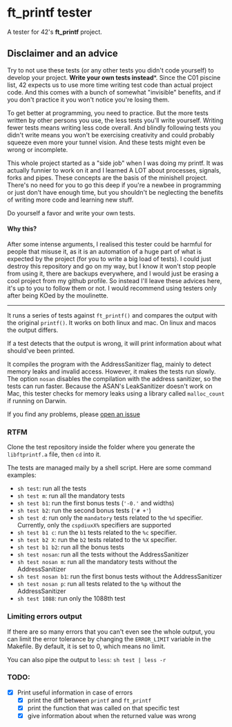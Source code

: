 # ft_printf tester
A tester for 42's **ft_printf** project.

## Disclaimer and an advice

Try to not use these tests (or any other tests you didn't code yourself) to develop your project.
**Write your own tests instead***.
Since the C01 piscine list, 42 expects us to use more time writing test code than actual
project code. And this comes with a bunch of somewhat "invisible" benefits, and if you don't practice it you won't notice
you're losing them.

To get better at programming, you need to practice. But the more tests written by other persons you use,
the less tests you'll write yourself. Writing fewer tests means writing less code overall. And blindly following tests
you didn't write means you won't be exercising creativity and could probably squeeze even more your tunnel vision.
And these tests might even be wrong or incomplete.

This whole project started as a "side job" when I was doing my printf. It was actually funnier to work on it and I learned
A LOT about processes, signals, forks and pipes. These concepts are the basis of the minishell project. There's no need for you 
to go this deep if you're a newbee in programming or just don't have enough time, but you shouldn't be neglecting the benefits of
writing more code and learning new stuff.

Do yourself a favor and write your own tests.

#### Why this?
After some intense arguments, I realised this tester could be harmful for people that misuse it, as it is an automation of a
huge part of what is expected by the project (for you to write a big load of tests). I could just destroy this repository and
go on my way, but I know it won't stop people from using it, there are backups everywhere, and I would just be erasing a cool project
from my github profile. So instead I'll leave these advices here, it's up to you to follow them or not. I would recommend using testers only after being
KOed by the moulinette.


-----------------

It runs a series of tests against `ft_printf()` and compares the output with 
the original `printf()`. It works on both linux and mac. On linux and macos the output differs.

If a test detects that the output is wrong, it will print information about
what should've been printed.

It compiles the program with the AddressSanitizer flag, mainly to detect memory leaks
and invalid access. However, it makes the tests run slowly. The option `nosan` disables the
compilation with the address sanitizer, so the tests can run faster. Because the ASAN's LeakSanitizer
doesn't work on Mac, this tester checks for memory leaks using a library called `malloc_count` if running
on Darwin.

If you find any problems, please
[open an issue](https://github.com/paulo-santana/ft_printf_tester/issues/new)

### RTFM

Clone the test repository inside the folder where you generate the `libftprintf.a`
file, then `cd` into it.

The tests are managed maily by a shell script. Here are some command examples:

* `sh test`: run all the tests
* `sh test m`: run all the mandatory tests
* `sh test b1`: run the first bonus tests (`'-0.'` and widths)
* `sh test b2`: run the second bonus tests (`'# +'`)
* `sh test d`: run only the `mandatory` tests related to the `%d` specifier. Currently, only the
`cspdiuxX%` specifiers are supported
* `sh test b1 c`: run the `b1` tests related to the `%c` specifier.
* `sh test b2 X`: run the `b2` tests related to the `%X` specifier.
* `sh test b1 b2`: run all the bonus tests
* `sh test nosan`: run all the tests without the AddressSanitizer
* `sh test nosan m`: run all the mandatory tests without the AddressSanitizer
* `sh test nosan b1`: run the first bonus tests without the AddressSanitizer
* `sh test nosan p`: run all tests related to the `%p` without the AddressSanitizer
* `sh test 1088`: run only the 1088th test

### Limiting errors output

If there are so many errors that you can't even see the whole output, you can
limit the error tolerance by changing the `ERROR_LIMIT` variable in the Makefile.
By default, it is set to 0, which means no limit.

You can also pipe the output to `less`:
`sh test | less -r`


### TODO:
- [x] Print useful information in case of errors
    - [x] print the diff between `printf` and `ft_printf`
    - [x] print the function that was called on that specific test
    - [x] give information about when the returned value was wrong
